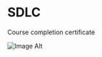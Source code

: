 # SDLC
Course completion certificate 

 ![Image Alt]([https://github.com/nandani952/SDLC/blob/4b22ba06b74dbac00f14ab8c4878c9722ddebfed/Screenshot%20(300).png?raw=true])
